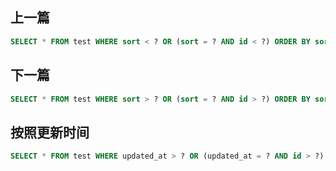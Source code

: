 
## 上一篇

```sql
SELECT * FROM test WHERE sort < ? OR (sort = ? AND id < ?) ORDER BY sort desc, id desc LIMIT 1
```
## 下一篇

```sql
SELECT * FROM test WHERE sort > ? OR (sort = ? AND id > ?) ORDER BY sort desc, id desc LIMIT 1
```

## 按照更新时间
```sql
SELECT * FROM test WHERE updated_at > ? OR (updated_at = ? AND id > ?) ORDER BY updated_at ASC, id ASC
```
